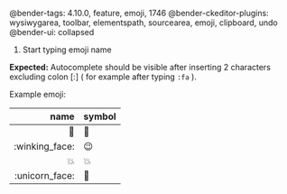 @bender-tags: 4.10.0, feature, emoji, 1746
@bender-ckeditor-plugins: wysiwygarea, toolbar, elementspath, sourcearea, emoji, clipboard, undo
@bender-ui: collapsed

1. Start typing emoji name

**Expected:** Autocomplete should be visible after inserting 2 characters excluding colon [:] ( for example after typing  `:fa` ).


Example emoji:

| name | symbol |
| ---: | --- |
| :bug: | 🐛 |
| :winking_face: | 😉 |
| :collision: | 💥 |
| :unicorn_face: | 🦄 |
